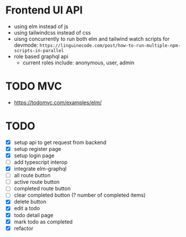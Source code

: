 # Frontend UI API
* using elm instead of js
* using tailwindcss instead of css
* uisng concurrently to run both elm and tailwind watch scripts for devmode: `https://linguinecode.com/post/how-to-run-multiple-npm-scripts-in-parallel`
* role based graphql api 
    * current roles include: anonymous, user, admin
# TODO MVC 
* https://todomvc.com/examples/elm/
# TODO
* [x] setup api to get request from backend 
* [x] setup register page  
* [x] setup login page 
* [ ] add typescript interop
* [x] integrate elm-graphql
* [ ] all route button
* [ ] active route button
* [ ] completed route button
* [ ] clear completed button (? number of completed items)
* [x] delete button
* [x] edit a todo
* [x] todo detail page
* [x] mark todo as completed
* [x] refactor 